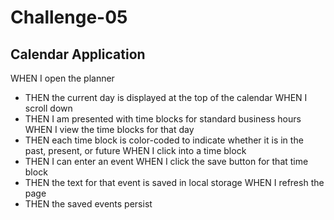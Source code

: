 # Challenge-05
## Calendar Application

WHEN I open the planner
- THEN the current day is displayed at the top of the calendar
WHEN I scroll down
- THEN I am presented with time blocks for standard business hours
WHEN I view the time blocks for that day
- THEN each time block is color-coded to indicate whether it is in the past, present, or future
WHEN I click into a time block
- THEN I can enter an event
WHEN I click the save button for that time block
- THEN the text for that event is saved in local storage
WHEN I refresh the page
- THEN the saved events persist